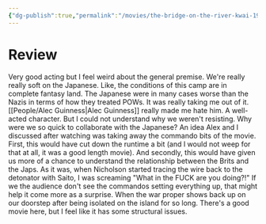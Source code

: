 ```yaml
---
{"dg-publish":true,"permalink":"/movies/the-bridge-on-the-river-kwai-1957/","created":"2024-06-18","updated":"2024-07-13"}
---
```



# Review

Very good acting but I feel weird about the general premise. We're really really soft on the Japanese. Like, the conditions of this camp are in complete fantasy land. The Japanese were in many cases worse than the Nazis in terms of how they treated POWs. It was really taking me out of it. [[People/Alec Guinness\|Alec Guinness]] really made me hate him. A well-acted character. But I could not understand why we weren't resisting. Why were we so quick to collaborate with the Japanese? An idea Alex and I discussed after watching was taking away the commando bits of the movie. First, this would have cut down the  runtime a bit (and I would not weep for that at all, it was a good length movie). And secondly, this would have given us more of a chance to understand the relationship between the Brits and the Japs. As it was, when Nicholson started tracing the wire back to the detonator with Saito, I was screaming "What in the FUCK are you doing?!" If we the audience don't see the commandos setting everything up, that might help it come more as a surprise. When the war proper shows back up on our doorstep after being isolated on the island for so long. There's a good movie here, but I feel like it has some structural issues.
